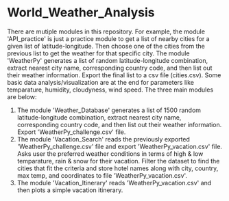 # World_Weather_Analysis
There are mutiple modules in this repository. For example, the module 'API_practice' is just a practice module to get a list of nearby cities for a given list of latitude-longitude. Then choose one of the cities from the previous list to get the weather for that specific city. The module 'WeatherPy' generates a list of random latitude-longitude combination, extract nearest city name, corresponding country code, and then list out their weather information. Export the final list to a csv file (cities.csv). Some basic data analysis/visualization are at the end for parameters like temparature, humidity, cloudyness, wind speed. 
The three main modules are below:
1. The module 'Weather_Database' generates a list of 1500 random latitude-longitude combination, extract nearest city name, corresponding country code, and then list out their weather information. Export 'WeatherPy_challenge.csv' file. 
2. The module 'Vacation_Search'  reads the previously exported 'WeatherPy_challenge.csv' file and export 'WeatherPy_vacation.csv' file. Asks user the preferred weather conditions in terms of high & low temparature, rain & snow for their vacation. Filter the dataset to find the cities that fit the criteria and store hotel names along with city, country, max temp, and coordinates to file 'WeatherPy_vacation.csv'.
3. The module 'Vacation_Itinerary' reads 'WeatherPy_vacation.csv' and then plots a simple vacation itinerary. 
